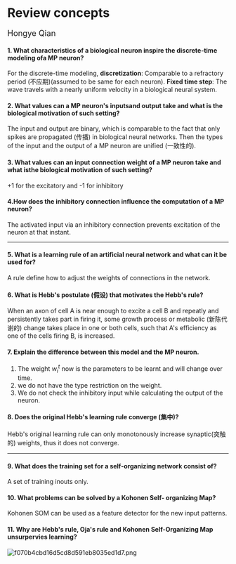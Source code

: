 # Review concepts
<font size="4">Hongye Qian</font> 

#### 1. What characteristics of a biological neuron inspire the discrete-time modeling ofa MP neuron?
For the discrete-time modeling, **discretization**: Comparable to a refractory period (不应期)(assumed to be same for each neuron). **Fixed time step**: The wave travels with a nearly uniform velocity in a biological neural system.

#### 2. What values can a MP neuron's inputsand output take and what is the biological motivation of such setting?
The input and output are binary, which is comparable to the fact that only spikes are propagated (传播) in biological neural networks. Then the types of the input and the output of a MP neuron are unified (一致性的).

#### 3. What values can an input connection weight of a MP neuron take and what isthe biological motivation of such setting?
+1 for the excitatory and -1 for inhibitory

#### 4.How does the inhibitory connection influence the computation of a MP neuron?
The activated input via an inhibitory connection prevents excitation of the neuron at that instant.

***
#### 5.  What is a learning rule of an artificial neural network and what can it be used for?
A rule define how to adjust the weights of connections in the network.

#### 6. What is Hebb's postulate (假设) that motivates the Hebb's rule?
When an axon of cell A is near enough to excite a cell B and repeatly and persistently takes part in firing it, some growth process or metabolic (新陈代谢的) change takes place in one or both cells, such that A's efficiency as one of the cells firing B, is increased.

#### 7. Explain the difference between this model and the MP neuron.
1. The weight $w_i^t$ now is the parameters to be learnt and will change over time.
2. we do not have the type restriction on the weight.
3. We do not check the inhibitory input while calculating the output of the neuron.

#### 8. Does the original Hebb's learning rule converge (集中)?
Hebb's original learning rule can only monotonously increase synaptic(突触的) weights, thus it does not converge.

***
#### 9. What does the training set for a self-organizing network consist of?
A set of training inouts only.

#### 10. What problems can be solved by a Kohonen Self- organizing Map?
Kohonen SOM can be used as a feature detector for the new input patterns.

#### 11. Why are Hebb's rule, Oja's rule and Kohonen Self-Organizing Map unsurpervies learning?
![f070b4cbd16d5cd8d591eb8035ed1d7.png](https://s2.loli.net/2024/10/31/TByQGJvYdcN6mps.png)
